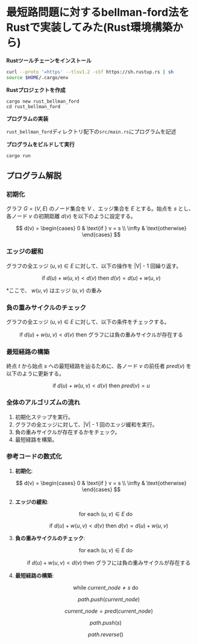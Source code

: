 # 最短路問題に対するbellman-ford法をRustで実装してみた(Rust環境構築から)

**Rustツールチェーンをインストール**

```install.sh
curl --proto '=https' --tlsv1.2 -sSf https://sh.rustup.rs | sh
source $HOME/.cargo/env
```

**Rustプロジェクトを作成**

```create Rust Project
cargo new rust_bellman_ford
cd rust_bellman_ford
```

**プログラムの実装**

`rust_bellman_ford`ディレクトリ配下の`src/main.rs`にプログラムを記述

**プログラムをビルドして実行**

```execute
cargo run
```

## プログラム解説

### 初期化
グラフ $G = (V, E)$ のノード集合を $V$ 、エッジ集合を $E$ とする。始点を $s$ とし、各ノード $v$ の初期距離 $d(v)$ を以下のように設定する。

$$
d(v) =
\begin{cases}
0 & \text{if } v = s \\
\infty & \text{otherwise}
\end{cases}
$$

### エッジの緩和
グラフの全エッジ $(u, v) \in E$ に対して、以下の操作を |V| - 1 回繰り返す。

$$
\text{if } d(u) + w(u, v) < d(v) \text{ then } d(v) = d(u) + w(u, v)
$$

*ここで、 $w(u, v)$ はエッジ $(u, v)$ の重み

### 負の重みサイクルのチェック
グラフの全エッジ $(u, v) \in E$ に対して、以下の条件をチェックする。

$$
\text{if } d(u) + w(u, v) < d(v) \text{ then グラフには負の重みサイクルが存在する}
$$

### 最短経路の構築
終点 $t$ から始点 $s$ への最短経路を辿るために、各ノード $v$ の前任者 $pred(v)$ を以下のように更新する。

$$
\text{if } d(u) + w(u, v) < d(v) \text{ then } pred(v) = u
$$

### 全体のアルゴリズムの流れ
1. 初期化ステップを実行。
2. グラフの全エッジに対して、|V| - 1 回のエッジ緩和を実行。
3. 負の重みサイクルが存在するかをチェック。
4. 最短経路を構築。

### 参考コードの数式化

1. **初期化**:

$$
   d(v) = 
   \begin{cases}
   0 & \text{if } v = s \\
   \infty & \text{otherwise}
   \end{cases}
$$

2. **エッジの緩和**:

   $$
   \text{for each } (u, v) \in E \text{ do}
   $$

   $$
   \quad \text{if } d(u) + w(u, v) < d(v) \text{ then } d(v) = d(u) + w(u, v)
   $$
   
3. **負の重みサイクルのチェック**:

   $$
   \text{for each } (u, v) \in E \text{ do}
   $$

   $$
   \quad \text{if } d(u) + w(u, v) < d(v) \text{ then グラフには負の重みサイクルが存在する}
   $$

4. **最短経路の構築**:

   $$
   \text{while } current\_node \neq s \text{ do}
   $$

   $$
   \quad path.push(current\_node)
   $$

   $$
   \quad current\_node = pred(current\_node)
   $$

   $$
   path.push(s)
   $$

   $$
   path.reverse()
   $$